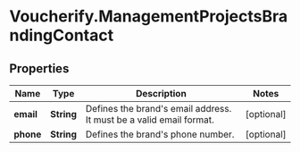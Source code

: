 # Voucherify.ManagementProjectsBrandingContact

## Properties

Name | Type | Description | Notes
------------ | ------------- | ------------- | -------------
**email** | **String** | Defines the brand&#39;s email address. It must be a valid email format. | [optional] 
**phone** | **String** | Defines the brand&#39;s phone number. | [optional] 


